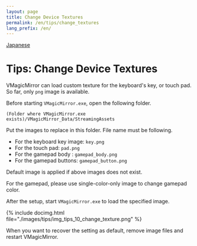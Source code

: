 ```yaml
---
layout: page
title: Change Device Textures
permalink: /en/tips/change_textures
lang_prefix: /en/
---
```


[Japanese](../../tips/change_textures)

# Tips: Change Device Textures

VMagicMirror can load custom texture for the keyboard's key, or touch pad. So far, only `png` image is available.

Before starting `VMagicMirror.exe`, open the following folder.

`(Folder where VMagicMirror.exe exists)/VMagicMirror_Data/StreamingAssets`

Put the images to replace in this folder. File name must be following.

* For the keyboard key image: `key.png`
* For the touch pad: `pad.png`
* For the gamepad body : `gamepad_body.png`
* For the gamepad buttons: `gamepad_button.png`

Default image is applied if above images does not exist.

For the gamepad, please use single-color-only image to change gamepad color. 

After the setup, start `VMagicMirror.exe` to load the specified image.

{% include docimg.html file="./images/tips/img_tips_10_change_texture.png" %}

When you want to recover the setting as default, remove image files and restart VMagicMirror.
